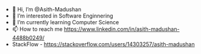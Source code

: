 - 👋 Hi, I’m @Asith-Madushan
- 👀 I’m interested in Software Enginnering
- 🌱 I’m currently learning Computer Science
- 📫 How to reach me https://www.linkedin.com/in/asith-madushan-4488b0249/
- StackFlow - https://stackoverflow.com/users/14303257/asith-madushan

<!---
Asith-Madushan/Asith-Madushan is a ✨ special ✨ repository because its `README.md` (this file) appears on your GitHub profile.
You can click the Preview link to take a look at your changes.
--->
